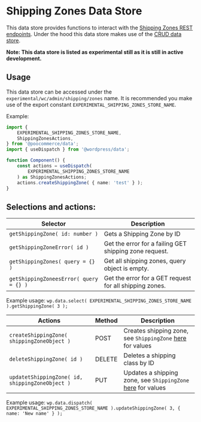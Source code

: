 # Shipping Zones Data Store

This data store provides functions to interact with the [Shipping Zones REST endpoints](https://poocommerce.github.io/poocommerce-rest-api-docs/#shipping-zones).
Under the hood this data store makes use of the [CRUD data store](../crud/README.md).

**Note: This data store is listed as experimental still as it is still in active development.**

## Usage

This data store can be accessed under the `experimental/wc/admin/shipping/zones` name. It is recommended you make use of the export constant `EXPERIMENTAL_SHIPPING_ZONES_STORE_NAME`.

Example:

```ts
import {
	EXPERIMENTAL_SHIPPING_ZONES_STORE_NAME,
	ShippingZonesActions,
} from '@poocommerce/data';
import { useDispatch } from '@wordpress/data';

function Component() {
	const actions = useDispatch(
		EXPERIMENTAL_SHIPPING_ZONES_STORE_NAME
	) as ShippingZonesActions;
	actions.createShippingZone( { name: 'test' } );
}
```

## Selections and actions:

| Selector                               | Description                                             |
| -------------------------------------- | ------------------------------------------------------- |
| `getShippingZone( id: number )`        | Gets a Shipping Zone by ID                              |
| `getShippingZoneError( id )`           | Get the error for a failing GET shipping zone request.  |
| `getShippingZones( query = {} )`       | Get all shipping zones, query object is empty.          |
| `getShippingZoneesError( query = {} )` | Get the error for a GET request for all shipping zones. |

Example usage: `wp.data.select( EXPERIMENTAL_SHIPPING_ZONES_STORE_NAME ).getShippingZone( 3 );`

| Actions                                         | Method | Description                                                               |
| ----------------------------------------------- | ------ | ------------------------------------------------------------------------- |
| `createShippingZone( shippingZoneObject )`      | POST   | Creates shipping zone, see `ShippingZone` [here](./types.ts) for values   |
| `deleteShippingZone( id )`                      | DELETE | Deletes a shipping class by ID                                            |
| `updatetShippingZone( id, shippingZoneObject )` | PUT    | Updates a shipping zone, see `ShippingZone` [here](./types.ts) for values |

Example usage: `wp.data.dispatch( EXPERIMENTAL_SHIPPING_ZONES_STORE_NAME ).updateShippingZone( 3, { name: 'New name' } );`

